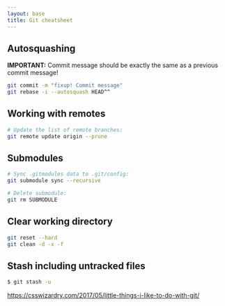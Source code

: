```yaml
---
layout: base
title: Git cheatsheet
---
```



## Autosquashing

**IMPORTANT:** Commit message should be exactly the same as a previous commit message!
```sh
git commit -m "fixup! Commit message"
git rebase -i --autosquash HEAD^^
```

## Working with remotes
```sh
# Update the list of remote branches:
git remote update origin --prune
```

## Submodules
```sh
# Sync .gitmodules data to .git/config:
git submodule sync --recursive

# Delete submodule:
git rm SUBMODULE
```

## Clear working directory
```sh
git reset --hard
git clean -d -x -f
```

## Stash including untracked files
```sh
$ git stash -u
```

https://csswizardry.com/2017/05/little-things-i-like-to-do-with-git/
